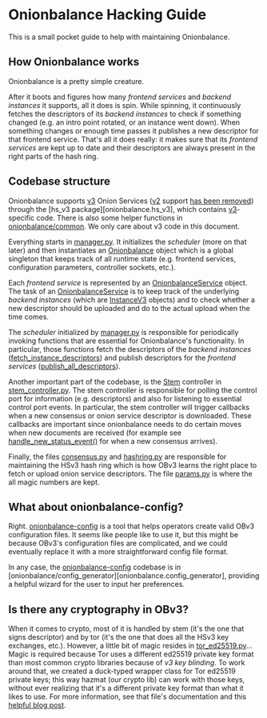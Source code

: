# Onionbalance Hacking Guide

This is a small pocket guide to help with maintaining Onionbalance.

## How Onionbalance works

Onionbalance is a pretty simple creature.

After it boots and figures how many *frontend services* and *backend
instances* it supports, all it does is spin. While spinning, it
continuously fetches the descriptors of its *backend instances* to check
if something changed (e.g. an intro point rotated, or an instance went
down). When something changes or enough time passes it publishes a new
descriptor for that frontend service. That's all it does really: it
makes sure that its *frontend services* are kept up to date and their
descriptors are always present in the right parts of the hash ring.

## Codebase structure

Onionbalance supports [v3][] Onion Services ([v2][] support [has been
removed][v2-removed]) through the [hs_v3 package][onionbalance.hs_v3], which
contains [v3][]-specific code. There is also some helper functions in
[onionbalance/common][]. We only care about v3 code in this document.

[v3]: https://spec.torproject.org/rend-spec-v3
[v2]: https://spec.torproject.org/rend-spec-v2
[v2-removed]: https://gitlab.torproject.org/tpo/onion-services/onionbalance/-/commit/084ce8a15c9a1343fc10f0e75090bf551cb35bba
[onionbalance/common]: https://gitlab.torproject.org/tpo/onion-services/onionbalance/-/blob/main/onionbalance/common

Everything starts in [manager.py][]. It initializes the *scheduler* (more
on that later) and then instantiates an [Onionbalance][onionbalance-object]
object which is a global singleton that keeps track of all runtime state
(e.g. frontend services, configuration parameters, controller sockets,
etc.).

[manager.py]: https://gitlab.torproject.org/tpo/onion-services/onionbalance/-/blob/main/onionbalance/hs_v3/manager.py
[onionbalance-object]: api.md#onionbalance.hs_v3.onionbalance.Onionbalance

Each *frontend service* is represented by an [OnionbalanceService][]
object. The task of an [OnionbalanceService][] is to keep track of the
underlying *backend instances* (which are [InstanceV3][] objects) and to
check whether a new descriptor should be uploaded and do to the actual
upload when the time comes.

[OnionbalanceService]: api.md#onionbalance.hs_v3.service.OnionbalanceService
[InstanceV3]: api.md#onionbalance.hs_v3.instance.InstanceV3

The *scheduler* initialized by [manager.py][] is responsible for
periodically invoking functions that are essential for Onionbalance's
functionality. In particular, those functions fetch the descriptors of
the *backend instances* ([fetch_instance_descriptors][]) and publish
descriptors for the *frontend services* ([publish_all_descriptors][]).

[fetch_instance_descriptors]: api.md#onionbalance.hs_v3.onionbalance.Onionbalance.fetch_instance_descriptors
[publish_all_descriptors]: api.md#onionbalance.hs_v3.onionbalance.Onionbalance.publish_all_descriptors

Another important part of the codebase, is the [Stem][] controller in
[stem_controller.py][]. The stem controller
is responsible for polling the control port for information (e.g.
descriptors) and also for listening to essential control port events. In
particular, the stem controller will trigger callbacks when a new
consensus or onion service descriptor is downloaded. These callbacks are
important since onionbalance needs to do certain moves when new
documents are received (for example see [handle_new_status_event()][] for
when a new consensus arrives).

[Stem]: https://stem.torproject.org
[stem_controller.py]: https://gitlab.torproject.org/tpo/onion-services/onionbalance/-/blob/main/onionbalance/hs_v3/stem_controller.py
[handle_new_status_event()]: api.md#onionbalance.hs_v3.onionbalance.Onionbalance.handle_new_status.event

Finally, the files [consensus.py][] and [hashring.py][] are responsible for
maintaining the HSv3 hash ring which is how OBv3 learns the right place
to fetch or upload onion service descriptors. The file [params.py][] is
where the all magic numbers are kept.

[consensus.py]: https://gitlab.torproject.org/tpo/onion-services/onionbalance/-/blob/main/onionbalance/hs_v3/consensus.py
[hashring.py]: https://gitlab.torproject.org/tpo/onion-services/onionbalance/-/blob/main/onionbalance/hs_v3/hashring.py
[params.py]: https://gitlab.torproject.org/tpo/onion-services/onionbalance/-/blob/main/onionbalance/hs_v3/params.py

## What about onionbalance-config?

Right. [onionbalance-config][] is a tool that helps operators create valid
OBv3 configuration files. It seems like people like to use it, but this
might be because OBv3's configuration files are complicated, and we
could eventually replace it with a more straightforward config file
format.

In any case, the [onionbalance-config][] codebase is in
[onionbalance/config_generator][onionbalance.config_generator], providing a
helpful wizard for the user to input her preferences.

[onionbalance-config]: https://gitlab.torproject.org/tpo/onion-services/onionbalance/-/blob/main/onionbalance-config.py

## Is there any cryptography in OBv3?

When it comes to crypto, most of it is handled by stem (it's the one
that signs descriptor) and by tor (it's the one that does all the HSv3
key exchanges, etc.). However, a little bit of magic resides in
[tor_ed25519.py][]... Magic is required because Tor uses a different
ed25519 private key format than most common crypto libraries because of
*v3 key blinding*. To work around that, we created a duck-typed wrapper
class for Tor ed25519 private keys; this way hazmat (our crypto lib) can
work with those keys, without ever realizing that it's a different
private key format than what it likes to use. For more information, see
that file's documentation and this [helpful blog post][ed25519-keys].

[tor_ed25519.py]: https://gitlab.torproject.org/tpo/onion-services/onionbalance/-/blob/main/onionbalance/hs_v3/tor_ed25519.py
[ed25519-keys]: https://blog.mozilla.org/warner/2011/11/29/ed25519-keys/
